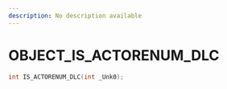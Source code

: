 ```yaml
---
description: No description available 
---
```


# OBJECT\_IS_ACTORENUM_DLC

```cpp
int IS_ACTORENUM_DLC(int _Unk0);
```
